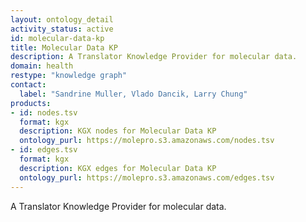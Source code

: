 ```yaml
---
layout: ontology_detail
activity_status: active
id: molecular-data-kp
title: Molecular Data KP
description: A Translator Knowledge Provider for molecular data.
domain: health
restype: "knowledge graph"
contact:
  label: "Sandrine Muller, Vlado Dancik, Larry Chung"
products:
- id: nodes.tsv
  format: kgx
  description: KGX nodes for Molecular Data KP
  ontology_purl: https://molepro.s3.amazonaws.com/nodes.tsv
- id: edges.tsv
  format: kgx
  description: KGX edges for Molecular Data KP
  ontology_purl: https://molepro.s3.amazonaws.com/edges.tsv
---
```


A Translator Knowledge Provider for molecular data.
